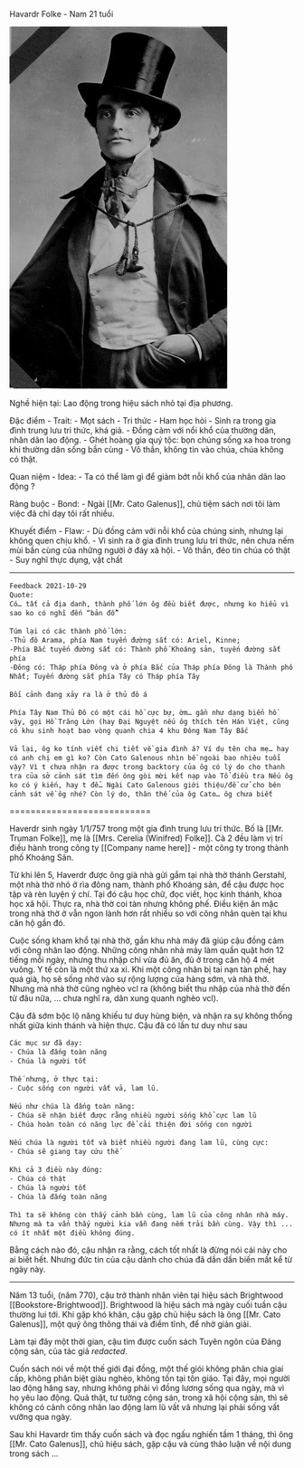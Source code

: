 
Havardr Folke - Nam 21 tuổi


![Havardr Folke](../../common_image/steampunk/young_man.jpg)

Nghề hiện tại: Lao động trong hiệu sách nhỏ tại địa phương.

Đặc điểm - Trait: 
	- Mọt sách
	- Tri thức
	- Ham học hỏi
	- Sinh ra trong gia đình trung lưu tri thức, khá giả.
    - Đồng cảm với nổi khổ của thường dân, nhân dân lao động. 
	- Ghét hoàng gia quý tộc: bọn chúng sống xa hoa trong khi thường dân sống bần cùng
	- Vô thần, không tin vào chúa, chúa không có thật. 

	
Quan niệm - Idea:
	- Ta có thể làm gì để giảm bớt nỗi khổ của nhân dân lao động ?

Ràng buộc - Bond:
	- Ngài [[Mr. Cato Galenus]], chủ tiệm sách nơi tôi làm việc đã chỉ dạy tôi rất nhiều.

Khuyết điểm - Flaw:
	- Dù đồng cảm với nỗi khổ của chúng sinh, nhưng lại không quen chịu khổ. 
	- Vì sinh ra ở gia đình trung lưu trí thức, nên chưa nếm mùi bần cùng của những người ở đáy xã hội.
	- Vô thần, đéo tin chúa có thật  
	- Suy nghĩ thực dụng, vật chất

--------------
```
Feedback 2021-10-29 
Quote: 
Có… tất cả địa danh, thành phố lớn ôg đều biết được, nhưng ko hiểu vì sao ko có nghĩ đến “bản đồ”

Túm lại có các thành phố lớn: 
-Thủ đô Arama, phía Nam tuyến đường sắt có: Ariel, Kinne; 
-Phía Bắc tuyến đường sắt có: Thành phố Khoáng sản, tuyến đường sắt phía 
-Đông có: Tháp phía Đông và ở phía Bắc của Tháp phía Đông là Thành phố Nhất; Tuyến đường sắt phía Tây có Tháp phía Tây

Bối cảnh đang xảy ra là ở thủ đô á

Phía Tây Nam Thủ Đô có một cái hồ cực bự, ờm… gần như dạng biển hồ vậy, gọi Hồ Trăng Lớn (hay Đại Nguyệt nếu ôg thích tên Hán Việt, cũng có khu sinh hoạt bao vòng quanh chia 4 khu Đông Nam Tây Bắc

Vả lại, ôg ko tính viết chi tiết về gia đình á? Ví dụ tên cha mẹ… hay có anh chị em gì ko? Còn Cato Galenous nhìn bề ngoài bao nhiêu tuổi vậy? Vì t chưa nhận ra được trong backtory của ôg có lý do cho thanh tra của sở cảnh sát tìm đến ông gòi mời kết nạp vào Tổ điều tra Nếu ôg ko có ý kiến, hay t để… Ngài Cato Galenous giới thiệu/đề cử cho bên cảnh sát về ôg nhé? Còn lý do, thân thế của ôg Cato… ôg chưa biết
```
===========================

Haverdr sinh ngày 1/1/757 trong một gia đình trung lưu trí thức. 
Bố là [[Mr. Truman Folke]],  mẹ là [[Mrs. Cerelia (Winifred) Folke]]. Cà 2 đều làm vị trí điều hành trong công ty [[Company name here]] - một công ty trong thành phố Khoáng Sản.


Từ khi lên 5, Haverdr được ông già nhà gửi gắm tại nhà thờ thánh Gerstahl, một nhà thờ nhỏ ở rìa đông nam, thành phố Khoáng sản, để cậu được học tập và rèn luyện ý chí. Tại đó cậu học chữ, đọc viết, học kinh thánh, khoa học xã hội. Thực ra, nhà thờ coi tàn nhưng không phế. Điều kiện ăn mặc trong nhà thờ ở vẫn ngon lành hơn rất nhiều so với công nhân quèn tại khu căn hộ gần đó.

Cuộc sống kham khổ tại nhà thờ, gần khu nhà máy đã giúp cậu đồng cảm với công nhân lao động. Những công nhân nhà máy làm quần quật hơn 12 tiếng mỗi ngày, nhưng thu nhập chỉ vừa đủ ăn, đủ ở trong căn hộ 4 mét vuông. Y tế còn là một thứ xa xỉ. Khi một công nhân bị tai nạn tàn phế, hay quá già, họ sẽ sống nhờ vào sự rộng lượng của hàng sớm, và nhà thờ. Nhưng mà nhà thờ cũng nghèo vcl ra (không biết thu nhập của nhà thờ đến từ đâu nữa, ... chưa nghĩ ra, dân xung quanh nghèo vcl).

Cậu đã sớm bộc lộ năng khiếu tư duy hùng biện, và nhận ra sự không thống nhất giữa kinh thánh và hiện thực. Cậu đã có lần tư duy như sau 

```
Các mục sư đã dạy: 
- Chúa là đấng toàn năng
- Chúa là người tốt

Thế nhưng, ở thực tại: 
- Cuộc sống con người vất vả, lam lũ. 

Nếu như chúa là đấng toàn năng: 
- Chúa sẽ nhận biết được rằng nhiều người sống khổ cực lam lũ
- Chúa hoàn toàn có năng lực để cải thiện đời sống con người 

Nếu chúa là người tốt và biết nhiều người đang lam lũ, cùng cực: 
- Chúa sẽ giang tay cứu thế

Khi cả 3 điều này đúng: 
- Chúa có thật
- Chúa là người tốt
- Chúa là đấng toàn năng 

Thì ta sẽ không còn thấy cảnh bần cùng, lam lũ của công nhân nhà máy. Nhưng mà ta vẩn thấy người kia vẫn đang nếm trải bần cùng. Vậy thì ... có ít nhất một điều không đúng. 
```

Bằng cách nào đó, cậu nhận ra rằng, cách tốt nhất là đừng nói cái này cho ai biết hết. Nhưng đức tin của cậu dành cho chúa đã dần dần biến mất kể từ ngày này. 



--------

Năm 13 tuổi, (năm 770), cậu trở thành nhân viên tại hiệu sách Brightwood [[Bookstore-Brightwood]]. Brightwood là hiệu sách mà ngày cuối tuần cậu thường lui tới. Khi gặp khó khăn, cậu gặp chủ hiệu sách là ông [[Mr. Cato Galenus]], một quý ông thông thái và điềm tĩnh, để nhờ giản giải. 

Làm tại đây một thời gian, cậu tìm được cuốn sách Tuyên ngôn của Đảng cộng sản, của tác giả _redacted_. 

Cuốn sách nói về một thế giới đại đồng, một thế giói không phân chia giai cấp, không phân biệt giàu nghèo, không tồn tại tôn giáo. Tại đây, mọi người lao động hăng say, nhưng không phải vì đồng lương sống qua ngày, mà vì họ yêu lao động. Quả thật, tư tưởng cộng sán, trong xã hội cộng sản, thì sẽ không có cảnh công nhân lao động lam lũ vất vã nhưng lại phải sống vất vưỡng qua ngày.

Sau khi Havardr tìm thấy cuốn sách và đọc ngấu nghiến tầm 1 tháng, thì ông [[Mr. Cato Galenus]], chủ hiệu sách, gặp cậu và cùng thảo luận về nội dung trong sách ...



